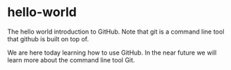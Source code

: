 # hello-world
The hello world introduction to GitHub. Note that git is a command line tool that github is built on top of.

We are here today learning how to use GitHub. In the near future we will learn more about the command line tool Git.
